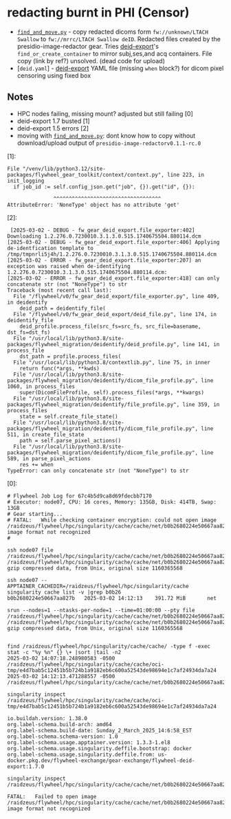 # redacting burnt in PHI (Censor)

 * [`find_and_move.py`](find_and_move.py) - copy redacted dicoms form `fw://unknown/LTACH Swallow` to `fw://mrrc/LTACH Swallow deID`. Redacted files created by the presidio-image-redactor gear.  Tries [deid-export](https://gitlab.com/flywheel-io/scientific-solutions/gears/deid-export)'s `find_or_create_container` to mirror subj,ses,and acq containers. File copy (link by ref?) unsolved. (dead code for upload)
 * [`deid.yaml`] - [deid-export](https://gitlab.com/flywheel-io/scientific-solutions/gears/deid-export) YAML file (missing `when` block?) for dicom pixel censoring using fixed box


## Notes
 * HPC nodes failing, missing mount? adjusted but still failing [0]
 * deid-export 1.7 busted [1]
 * deid-export 1.5 errors [2]
 * moving with [`find_and_move.py`](find_and_move.py): dont know how to copy without download/upload output of `presidio-image-redactorv0.1.1-rc.0`


[1]:
```
File "/venv/lib/python3.12/site-packages/flywheel_gear_toolkit/context/context.py", line 223, in init_logging
  if job_id := self.config_json.get("job", {}).get("id", {}):

               ^^^^^^^^^^^^^^^^^^^^^^^^^^^^^^^^^^^
AttributeError: 'NoneType' object has no attribute 'get'
```

[2]:
```
 [2025-03-02 - DEBUG - fw_gear_deid_export.file_exporter:402] Downloading 1.2.276.0.7230010.3.1.3.0.515.1740675504.880114.dcm
[2025-03-02 - DEBUG - fw_gear_deid_export.file_exporter:406] Applying de-identfication template to /tmp/tmpnrli5j4h/1.2.276.0.7230010.3.1.3.0.515.1740675504.880114.dcm
[2025-03-02 - ERROR - fw_gear_deid_export.file_exporter:207] an exception was raised when de-identifying 1.2.276.0.7230010.3.1.3.0.515.1740675504.880114.dcm:
[2025-03-02 - ERROR - fw_gear_deid_export.file_exporter:418] can only concatenate str (not "NoneType") to str
Traceback (most recent call last):
  File "/flywheel/v0/fw_gear_deid_export/file_exporter.py", line 409, in deidentify
    deid_path = deidentify_file(
  File "/flywheel/v0/fw_gear_deid_export/deid_file.py", line 174, in deidentify_file
    deid_profile.process_file(src_fs=src_fs, src_file=basename, dst_fs=dst_fs)
  File "/usr/local/lib/python3.8/site-packages/flywheel_migration/deidentify/deid_profile.py", line 141, in process_file
    dst_path = profile.process_files(
  File "/usr/local/lib/python3.8/contextlib.py", line 75, in inner
    return func(*args, **kwds)
  File "/usr/local/lib/python3.8/site-packages/flywheel_migration/deidentify/dicom_file_profile.py", line 1060, in process_files
    super(DicomFileProfile, self).process_files(*args, **kwargs)
  File "/usr/local/lib/python3.8/site-packages/flywheel_migration/deidentify/file_profile.py", line 359, in process_files
    state = self.create_file_state()
  File "/usr/local/lib/python3.8/site-packages/flywheel_migration/deidentify/dicom_file_profile.py", line 511, in create_file_state
    path = self.parse_pixel_actions()
  File "/usr/local/lib/python3.8/site-packages/flywheel_migration/deidentify/dicom_file_profile.py", line 589, in parse_pixel_actions
    res += when
TypeError: can only concatenate str (not "NoneType") to str
 ```

[0]:
```
# Flywheel Job Log for 67c4b5d9ca8d69fdecbb7170
# Executor: node07, CPU: 16 cores, Memory: 135GB, Disk: 414TB, Swap: 13GB
# Gear starting...
# FATAL:   While checking container encryption: could not open image /raidzeus/flywheel/hpc/singularity/cache/cache/net/b0b2680224e50667aa827b8e8012a212fa69fc4027626422e200e4cbb4ee8519: image format not recognized
# 

ssh node07 file  /raidzeus/flywheel/hpc/singularity/cache/cache/net/b0b2680224e50667aa827b8e8012a212fa69fc4027626422e200e4cbb4ee8519
/raidzeus/flywheel/hpc/singularity/cache/cache/net/b0b2680224e50667aa827b8e8012a212fa69fc4027626422e200e4cbb4ee8519: gzip compressed data, from Unix, original size 1160365568

ssh node07 -- APPTAINER_CACHEDIR=/raidzeus/flywheel/hpc/singularity/cache singularity cache list -v |grep b0b26
b0b2680224e50667aa827b   2025-03-02 14:12:13    391.72 MiB       net

srun --nodes=1 --ntasks-per-node=1 --time=01:00:00 --pty file  /raidzeus/flywheel/hpc/singularity/cache/cache/net/b0b2680224e50667aa827b8e8012a212fa69fc4027626422e200e4cbb4ee8519
/raidzeus/flywheel/hpc/singularity/cache/cache/net/b0b2680224e50667aa827b8e8012a212fa69fc4027626422e200e4cbb4ee8519: gzip compressed data, from Unix, original size 1160365568


find /raidzeus/flywheel/hpc/singularity/cache/cache/ -type f -exec stat -c "%y %n" {} \+ |sort |tail -n2
2025-03-02 14:07:18.248980583 -0500 /raidzeus/flywheel/hpc/singularity/cache/cache/oci-tmp/e4d7bab5c12451b5b724b1a9182eb6c600a52543de98694e1c7af24934da7a24
2025-03-02 14:12:13.471288557 -0500 /raidzeus/flywheel/hpc/singularity/cache/cache/net/b0b2680224e50667aa827b8e8012a212fa69fc4027626422e200e4cbb4ee8519

singularity inspect  /raidzeus/flywheel/hpc/singularity/cache/cache/oci-tmp/e4d7bab5c12451b5b724b1a9182eb6c600a52543de98694e1c7af24934da7a24

io.buildah.version: 1.38.0
org.label-schema.build-arch: amd64
org.label-schema.build-date: Sunday_2_March_2025_14:6:58_EST
org.label-schema.schema-version: 1.0
org.label-schema.usage.apptainer.version: 1.3.3-1.el8
org.label-schema.usage.singularity.deffile.bootstrap: docker
org.label-schema.usage.singularity.deffile.from: us-docker.pkg.dev/flywheel-exchange/gear-exchange/flywheel-deid-export:1.7.0

singularity inspect  /raidzeus/flywheel/hpc/singularity/cache/cache/net/b0b2680224e50667aa827b8e8012a212fa69fc4027626422e200e4cbb4ee8519

FATAL:   Failed to open image /raidzeus/flywheel/hpc/singularity/cache/cache/net/b0b2680224e50667aa827b8e8012a212fa69fc4027626422e200e4cbb4ee8519: image format not recognized

```
